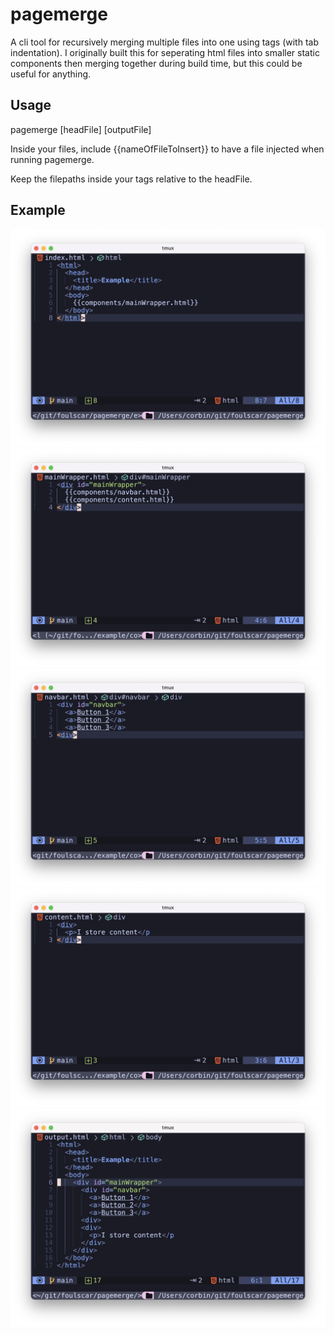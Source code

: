 # pagemerge
A cli tool for recursively merging multiple files into one using tags (with tab indentation). I originally built this for seperating html files into smaller static components then merging together during build time, but this could be useful for anything.

## Usage
pagemerge [headFile] [outputFile]

Inside your files, include {{nameOfFileToInsert}} to have a file injected when running pagemerge.

Keep the filepaths inside your tags relative to the headFile.

## Example
![index.html](images/index.png)
![mainWrapper.html](images/mainWrapper.png)
![navbar.html](images/navbar.png)
![content.html](images/content.png)
![output.html](images/output.png)
